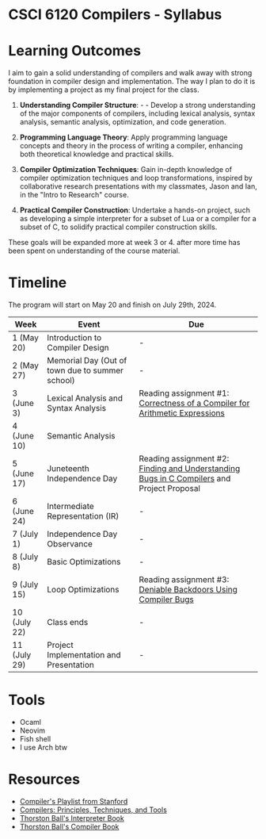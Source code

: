 # CSCI 6120 Compilers - Syllabus
# Learning Outcomes
I aim to gain a solid understanding of compilers and walk away with strong foundation in compiler design and implementation. The way I plan to do it is by implementing a project as my final project for the class. 

1.  **Understanding Compiler Structure**: - - Develop a strong understanding of the major components of compilers, including lexical analysis, syntax analysis, semantic analysis, optimization, and code generation.
    
2.  **Programming Language Theory**: Apply programming language concepts and theory in the process of writing a compiler, enhancing both theoretical knowledge and practical skills.
    
3.  **Compiler Optimization Techniques**: Gain in-depth knowledge of compiler optimization techniques and loop transformations, inspired by collaborative research presentations with my classmates, Jason and Ian, in the "Intro to Research" course.
    
4.  **Practical Compiler Construction**: Undertake a hands-on project, such as developing a simple interpreter for a subset of Lua or a compiler for a subset of C, to solidify practical compiler construction skills.
   
   These goals will be expanded more at week 3 or 4. after more time has been spent on understanding of the course material. 


# Timeline

<!-- Tweak the following table as needed to enter your goal, timelines, deliverables, … -->

The program will start on May 20 and finish on July 29th, 2024.


| Week         | Event                                               | Due                                                                                                                                                       |
| ------------ | --------------------------------------------------- | --------------------------------------------------------------------------------------------------------------------------------------------------------- |
| 1 (May 20)   | Introduction to Compiler Design                     | -                                                                                                                                                         |
| 2 (May 27)   | Memorial Day (Out of town due to summer school)<br> | -                                                                                                                                                         |
| 3 (June 3)   | Lexical Analysis and Syntax Analysis                | Reading assignment #1: [Correctness of a Compiler for Arithmetic Expressions](http://jmc.stanford.edu/articles/mcpain.html)                               |
| 4 (June 10)  | Semantic Analysis                                   |                                                                                                                                                           |
| 5 (June 17)  | Juneteenth Independence Day                         | Reading assignment #2: [Finding and Understanding Bugs in C Compilers](https://users.cs.utah.edu/~regehr/papers/pldi11-preprint.pdf) and Project Proposal |
| 6 (June 24)  | Intermediate Representation (IR)                    | -                                                                                                                                                         |
| 7 (July 1)   | Independence Day Observance                         | -                                                                                                                                                         |
| 8 (July 8)   | Basic Optimizations                                 | -                                                                                                                                                         |
| 9 (July 15)  | Loop Optimizations                                  | Reading assignment #3: [Deniable Backdoors Using Compiler Bugs](https://www.alchemistowl.org/pocorgtfo/pocorgtfo08.pdf#page=7)                            |
| 10 (July 22) | Class ends                                          | -                                                                                                                                                         |
| 11 (July 29) | Project Implementation and Presentation             | -                                                                                                                                                         |
<!--

Week | Event | Due
--- | ----------- | ---------------------
1 (May 20) | Introduction to Compiler Design | Assignment: Simple lexical analyzer using regular expressions
2 (May 27) | Memorial Day | Assignment: Implement a basic lexer and parser for a simple language
3 (June 3) | Lexical Analysis and Syntax Analysis | Reading assignment #1: [Correctness of a Compiler for Arithmetic Expressions](http://jmc.stanford.edu/articles/mcpain.html)
4 (June 10) | Semantic Analysis | Assignment: Extend the parser to include semantic analysis
5 (June 17) | Juneteenth Independence Day | Reading assignment #2: [Finding and Understanding Bugs in C Compilers](https://users.cs.utah.edu/~regehr/papers/pldi11-preprint.pdf)
6 (June 24) | Intermediate Representation (IR) | Assignment: Implement an IR for the simple language
7 (July 1) | Independence Day Observance | Assignment: Implement constant folding, dead code elimination, CSE, and strength reduction in the IR
8 (July 8) | Loop Optimizations | Assignment: Implement loop unrolling and invariant code motion in the IR
9 (July 15) | Intermediate-Level Optimizations | Reading assignment #3: [Deniable Backdoors Using Compiler Bugs](https://www.alchemistowl.org/pocorgtfo/pocorgtfo08.pdf#page=7)
10 (July 22) | Advanced Optimizations and Backend Optimizations | Assignment: Implement a simple interprocedural optimization and basic instruction scheduling
11 (July 29) | Project Implementation and Presentation | Final project report and code submission


| Week | Date(s)     | Minimum                                                                                   | Bonus                                       | Extra Reading                                                                                                                        | Due                                                                                                                            |
| :--: | :---------- | :---------------------------------------------------------------------------------------- | :------------------------------------------ | :----------------------------------------------------------------------------------------------------------------------------------- | :----------------------------------------------------------------------------------------------------------------------------- |
|  1   | May 20, 22  | Lesson 1: Welcome & Overview, Performance and Measurement (Adrian)                        |                                             |                                                                                                                                      |                                                                                                                                |
|      | May 24      | Lesson 2: Representing Programs                                                           | Intermediate Representations (IRs)          |                                                                                                                                      |                                                                                                                                |
|  2   | May 27, 29  | Lesson 3: Local Analysis & Optimization                                                   |                                             |                                                                                                                                      |                                                                                                                                |
|  3   | June 3, 5   | Lesson 4: Data Flow                                                                       |                                             | Reading assignment #1: [An Incremental Approach to Compiler Construction](http://scheme2006.cs.uchicago.edu/11-ghuloum.pdf)          | [An Incremental Approach to Compiler Construction](http://scheme2006.cs.uchicago.edu/11-ghuloum.pdf)                           |
|      | June 7      | Lesson 5: Global Analysis & SSA                                                           | Type Systems (Overview)                     |                                                                                                                                      | Project Proposal Proposal                                                                                                      |
|  4   | June 10, 12 | Lesson 5: Global Analysis & SSA (cont.)                                                   |                                             |                                                                                                                                      |                                                                                                                                |
|      | June 14     | Register Allocation, Instruction Scheduling                                               |                                             |                                                                                                                                      | Project Proposal (final)                                                                                                       |
|  5   | June 17, 19 | Lesson 7: Loop Optimization, Lesson 8: Interprocedural Analysis                           | Polymorphism & Type Inference               | Reading assignment #2: [Finding and Understanding Bugs in C Compilers](https://users.cs.utah.edu/~regehr/papers/pldi11-preprint.pdf) | Reading assignment #3: [Deniable Backdoors Using Compiler Bugs](https://www.alchemistowl.org/pocorgtfo/pocorgtfo08.pdf#page=7) |
|      | June 21, 24 | Lesson 9: Alias Analysis                                                                  |                                             |                                                                                                                                      |                                                                                                                                |
|  6   | June 26, 28 | Lesson 10: Memory Management, Garbage Collection (GC) & Reference Counting (Mark Moeller) | Modern GC (Patrick LaFontaine)              |                                                                                                                                      |                                                                                                                                |
|      | July 1      |                                                                                           |                                             |                                                                                                                                      |                                                                                                                                |
|  7   | July 3      | Lesson 11: Dynamic Compilers                                                              |                                             |                                                                                                                                      |                                                                                                                                |
|      | July 8      | Superoptimization (Socrates Wong)                                                         |                                             |                                                                                                                                      |                                                                                                                                |
|  8   | July 10, 12 | Lesson 13: Concurrency & Parallelism                                                      | Formal Semantics, Type Safety and Soundness |                                                                                                                                      |                                                                                                                                |
|      | July 15     | Domain-Specific Languages (DSLs), Compiler Construction Tools                             | Vectorization (Ankush Rayabhari)            | Reading assignment #3: [Deniable Backdoors Using Compiler Bugs](https://www.alchemistowl.org/pocorgtfo/pocorgtfo08.pdf#page=7)       |                                                                                                                                |
|      | July 17     | Safe Parallelism (Hanchen Jin & Xinwen Wang), Program Analysis Techniques                 | Interactive Verification (Priya Srikumar)   |                                                                                                                                      |                                                                                                                                |
|      | July 22     | **Final Project Due** (no class)                                                          |                                             |                                                                                                                                      |                                                                                                                                |
|      |             |                                                                                           |                                             |                                                                                                                                      |                                                                                                                                |
-->
<!-- Once you are done with your timeline, please go back to your learning outcomes (research questions / goals), and wonder: are you giving you enough time to complete them all? Did new learning outcomes emerge from your timeline? If your mapping from weeks to learning outcomes, or from learning outcomes to weeks is partial, then something is wrong.-->

# Tools

<!-- List the tools & services you will be using. Please, prefer cross-OS, open-source & free tools as much as possible, and prefer if possible services that are free of charge. -->
- Ocaml
- Neovim
- Fish shell
- I use Arch btw

# Resources
- [Compiler's Playlist from Stanford](https://www.youtube.com/playlist?list=PLTsf9UeqkRebOYdw4uqSN0ugRShSmHrzH)
- [Compilers: Principles, Techniques, and Tools](https://www.amazon.com/Compilers-Principles-Techniques-Alfred-Aho/dp/0201100886)
- [Thorston Ball's Interpreter Book](https://interpreterbook.com/)
- [Thorston Ball's Compiler Book](https://compilerbook.com/)

<!--
List the resources you plan on using, ideally with precise bibliographical references and / or links.
Be specific: don't go on listing all the textbooks ever written on compilers, but refer precisely to e.g., Chapters or Sections of various material. Ideally, you could even tie those references back to your learning outcomes and (transitively) to your timeline.
-->
